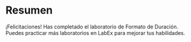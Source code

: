 # Resumen

¡Felicitaciones! Has completado el laboratorio de Formato de Duración. Puedes practicar más laboratorios en LabEx para mejorar tus habilidades.
